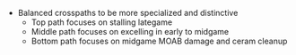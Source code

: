 - Balanced crosspaths to be more specialized and distinctive
	- Top path focuses on stalling lategame
	- Middle path focuses on excelling in early to midgame
	- Bottom path focuses on midgame MOAB damage and ceram cleanup